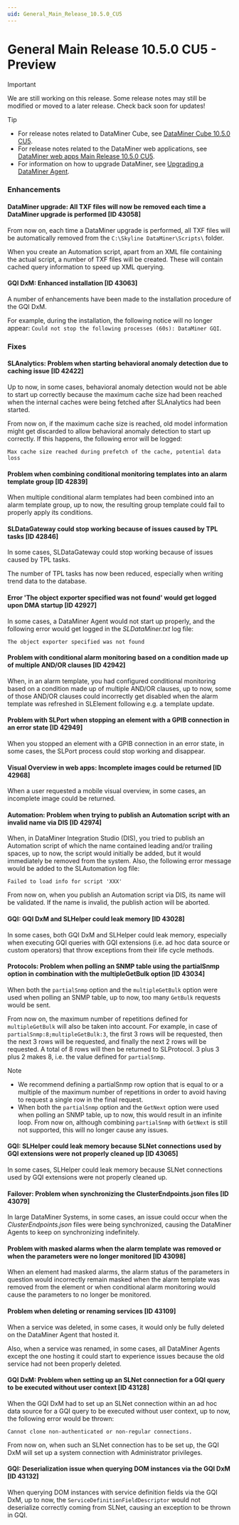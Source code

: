 ```yaml
---
uid: General_Main_Release_10.5.0_CU5
---
```


# General Main Release 10.5.0 CU5 - Preview

> [!IMPORTANT]
> We are still working on this release. Some release notes may still be modified or moved to a later release. Check back soon for updates!

> [!TIP]
>
> - For release notes related to DataMiner Cube, see [DataMiner Cube 10.5.0 CU5](xref:Cube_Main_Release_10.5.0_CU5).
> - For release notes related to the DataMiner web applications, see [DataMiner web apps Main Release 10.5.0 CU5](xref:Web_apps_Main_Release_10.5.0_CU5).
> - For information on how to upgrade DataMiner, see [Upgrading a DataMiner Agent](xref:Upgrading_a_DataMiner_Agent).

### Enhancements

#### DataMiner upgrade: All TXF files will now be removed each time a DataMiner upgrade is performed [ID 43058]

<!-- MR 10.4.0 [CU17]/10.5.0 [CU5] - FR 10.5.8 -->

From now on, each time a DataMiner upgrade is performed, all TXF files will be automatically removed from the `C:\Skyline DataMiner\Scripts\` folder.

When you create an Automation script, apart from an XML file containing the actual script, a number of TXF files will be created. These will contain cached query information to speed up XML querying.

#### GQI DxM: Enhanced installation [ID 43063]

<!-- MR 10.5.0 [CU5] - FR 10.5.8 -->

A number of enhancements have been made to the installation procedure of the GQI DxM.

For example, during the installation, the following notice will no longer appear: `Could not stop the following processes (60s): DataMiner GQI`.

### Fixes

#### SLAnalytics: Problem when starting behavioral anomaly detection due to caching issue [ID 42422]

<!-- MR 10.5.0 [CU5] - FR 10.5.5 -->

Up to now, in some cases, behavioral anomaly detection would not be able to start up correctly because the maximum cache size had been reached when the internal caches were being fetched after SLAnalytics had been started.

From now on, if the maximum cache size is reached, old model information might get discarded to allow behavioral anomaly detection to start up correctly. If this happens, the following error will be logged:

`Max cache size reached during prefetch of the cache, potential data loss`

#### Problem when combining conditional monitoring templates into an alarm template group [ID 42839]

<!-- MR 10.4.0 [CU17]/10.5.0 [CU5] - FR 10.5.8 -->

When multiple conditional alarm templates had been combined into an alarm template group, up to now, the resulting group template could fail to properly apply its conditions.

#### SLDataGateway could stop working because of issues caused by TPL tasks [ID 42846]

<!-- MR 10.4.0 [CU17]/10.5.0 [CU5] - FR 10.5.8 -->

In some cases, SLDataGateway could stop working because of issues caused by TPL tasks.

The number of TPL tasks has now been reduced, especially when writing trend data to the database.

#### Error 'The object exporter specified was not found' would get logged upon DMA startup [ID 42927]

<!-- MR 10.4.0 [CU17]/10.5.0 [CU5] - FR 10.5.8 -->

In some cases, a DataMiner Agent would not start up properly, and the following error would get logged in the *SLDataMiner.txt* log file:

`The object exporter specified was not found`

#### Problem with conditional alarm monitoring based on a condition made up of multiple AND/OR clauses [ID 42942]

<!-- MR 10.4.0 [CU17]/10.5.0 [CU5] - FR 10.5.8 -->

When, in an alarm template, you had configured conditional monitoring based on a condition made up of multiple AND/OR clauses, up to now, some of those AND/OR clauses could incorrectly get disabled when the alarm template was refreshed in SLElement following e.g. a template update.

#### Problem with SLPort when stopping an element with a GPIB connection in an error state [ID 42949]

<!-- MR 10.4.0 [CU17]/10.5.0 [CU5] - FR 10.5.8 -->

When you stopped an element with a GPIB connection in an error state, in some cases, the SLPort process could stop working and disappear.

#### Visual Overview in web apps: Incomplete images could be returned [ID 42968]

<!-- MR 10.4.0 [CU17]/10.5.0 [CU5] - FR 10.5.8 -->

When a user requested a mobile visual overview, in some cases, an incomplete image could be returned.

#### Automation: Problem when trying to publish an Automation script with an invalid name via DIS [ID 42974]

<!-- MR 10.4.0 [CU17]/10.5.0 [CU5] - FR 10.5.8 -->

When, in DataMiner Integration Studio (DIS), you tried to publish an Automation script of which the name contained leading and/or trailing spaces, up to now, the script would initially be added, but it would immediately be removed from the system. Also, the following error message would be added to the SLAutomation log file:

`Failed to load info for script 'XXX'`

From now on, when you publish an Automation script via DIS, its name will be validated. If the name is invalid, the publish action will be aborted.

#### GQI: GQI DxM and SLHelper could leak memory [ID 43028]

<!-- MR 10.5.0 [CU5] - FR 10.5.8 -->

In some cases, both GQI DxM and SLHelper could leak memory, especially when executing GQI queries with GQI extensions (i.e. ad hoc data source or custom operators) that throw exceptions from their life cycle methods.

#### Protocols: Problem when polling an SNMP table using the partialSnmp option in combination with the multipleGetBulk option [ID 43034]

<!-- MR 10.4.0 [CU17]/10.5.0 [CU5] - FR 10.5.8 -->

When both the `partialSnmp` option and the `multipleGetBulk` option were used when polling an SNMP table, up to now, too many `GetBulk` requests would be sent.

From now on, the maximum number of repetitions defined for `multipleGetBulk` will also be taken into account. For example, in case of `partialSnmp:8;multipleGetBulk:3`, the first 3 rows will be requested, then the next 3 rows will be requested, and finally the next 2 rows will be requested. A total of 8 rows will then be returned to SLProtocol. 3 plus 3 plus 2 makes 8, i.e. the value defined for `partialSnmp`.

> [!NOTE]
>
> - We recommend defining a partialSnmp row option that is equal to or a multiple of the maximum number of repetitions in order to avoid having to request a single row in the final request.
> - When both the `partialSnmp` option and the `GetNext` option were used when polling an SNMP table, up to now, this would result in an infinite loop. From now on, although combining `partialSnmp` with `GetNext` is still not supported, this will no longer cause any issues.

#### GQI: SLHelper could leak memory because SLNet connections used by GQI extensions were not properly cleaned up [ID 43065]

<!-- MR 10.5.0 [CU5] - FR 10.5.8 -->

In some cases, SLHelper could leak memory because SLNet connections used by GQI extensions were not properly cleaned up.

#### Failover: Problem when synchronizing the ClusterEndpoints.json files [ID 43079]

<!-- MR 10.5.0 [CU5] - FR 10.5.8 -->

In large DataMiner Systems, in some cases, an issue could occur when the *ClusterEndpoints.json* files were being synchronized, causing the DataMiner Agents to keep on synchronizing indefinitely.

#### Problem with masked alarms when the alarm template was removed or when the parameters were no longer monitored [ID 43098]

<!-- MR 10.4.0 [CU17]/10.5.0 [CU5] - FR 10.5.8 -->

When an element had masked alarms, the alarm status of the parameters in question would incorrectly remain masked when the alarm template was removed from the element or when conditional alarm monitoring would cause the parameters to no longer be monitored.

#### Problem when deleting or renaming services [ID 43109]

<!-- MR 10.4.0 [CU17]/10.5.0 [CU5] - FR 10.5.8 -->

When a service was deleted, in some cases, it would only be fully deleted on the DataMiner Agent that hosted it.

Also, when a service was renamed, in some cases, all DataMiner Agents except the one hosting it could start to experience issues because the old service had not been properly deleted.

#### GQI DxM: Problem when setting up an SLNet connection for a GQI query to be executed without user context [ID 43128]

<!-- MR 10.5.0 [CU5] - FR 10.5.8 -->

When the GQI DxM had to set up an SLNet connection within an ad hoc data source for a GQI query to be executed without user context, up to now, the following error would be thrown:

`Cannot clone non-authenticated or non-regular connections.`

From now on, when such an SLNet connection has to be set up, the GQI DxM will set up a system connection with Administrator privileges.

#### GQI: Deserialization issue when querying DOM instances via the GQI DxM [ID 43132]

<!-- MR 10.5.0 [CU5] - FR 10.5.8 -->

When querying DOM instances with service definition fields via the GQI DxM, up to now, the `ServiceDefinitionFieldDescriptor` would not deserialize correctly coming from SLNet, causing an exception to be thrown in GQI.
